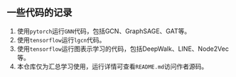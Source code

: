 ## 一些代码的记录
1. 使用`pytorch`运行`GNN`代码，包括GCN、GraphSAGE、GAT等。
2. 使用`tensorflow`运行`lgcn`代码。
3. 使用`tensorflow`运行图表示学习的代码，包括DeepWalk、LINE、Node2Vec等。
4. 本仓库仅为汇总学习使用，运行详情可查看`README.md`访问作者源码。
